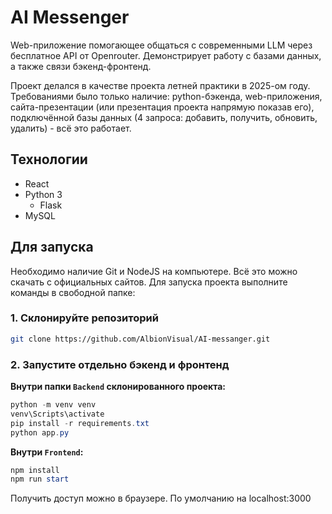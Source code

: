 # AI Messenger

Web-приложение помогающее общаться с современными LLM через бесплатное API от Openrouter. Демонстрирует работу с базами данных, а также связи бэкенд-фронтенд.

Проект делался в качестве проекта летней практики в 2025-ом году. Требованиями было только наличие: python-бэкенда, web-приложения, сайта-презентации (или презентация проекта напрямую показав его), подключённой базы данных (4 запроса: добавить, получить, обновить, удалить) - всё это работает.

## Технологии

- React
- Python 3
  - Flask
- MySQL

## Для запуска

Необходимо наличие Git и NodeJS на компьютере. Всё это можно скачать с официальных сайтов. Для запуска проекта выполните команды в свободной папке:

### 1. Склонируйте репозиторий

```bash
git clone https://github.com/AlbionVisual/AI-messanger.git
```

### 2. Запустите отдельно бэкенд и фронтенд

**Внутри папки `Backend` склонированного проекта:**

```powershell
python -m venv venv
venv\Scripts\activate
pip install -r requirements.txt
python app.py
```

**Внутри `Frontend`:**

```powershell
npm install
npm run start
```

Получить доступ можно в браузере. По умолчанию на localhost:3000
